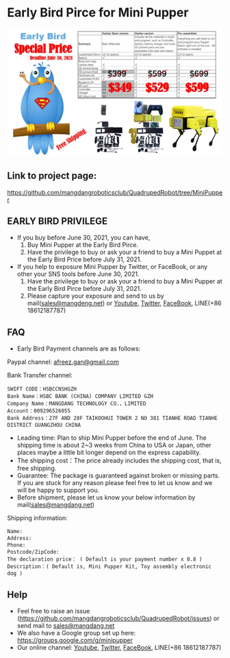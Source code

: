 # Early Bird Pirce for Mini Pupper
![Early Bird Pirce](StanfordQuadruped/imgs/EarlyBirdPirce.jpg)


## Link to project page: 
https://github.com/mangdangroboticsclub/QuadrupedRobot/tree/MiniPupper

## EARLY BIRD PRIVILEGE
- If you buy before June 30, 2021, you can have,
  1. Buy Mini Pupper at the Early Bird Pirce.
  2. Have the privilege to buy or ask your a friend to buy a Mini Puppet at the Early Bird Price before July 31, 2021.
- If you help to exposure Mini Pupper by Twitter, or FaceBook, or any other your SNS tools before June 30, 2021.
  1. Have the privilege to buy or ask your a friend to buy a Mini Pupper at the Early Bird Pirce before July 31, 2021.
  2. Please capture your exposure and send to us by mail(sales@mangdeng.net) or [Youtube](https://www.youtube.com/channel/UCqHWYGXmnoO7VWHmENje3ug/featured), [Twitter](https://twitter.com/LeggedRobot), [FaceBook](https://www.facebook.com/afreez.gan/), LINE(+86 18612187787)
  
## FAQ
- Early Bird Payment channels are as follows:

Paypal channel:  afreez.gan@gmail.com

Bank Transfer channel: 

	SWIFT CODE：HSBCCNSHGZH
	Bank Name：HSBC BANK (CHINA) COMPANY LIMITED GZH
	Company Name：MANGDANG TECHNOLOGY CO.，LIMITED
	Account：009296526055
	Bank Address：27F AND 28F TAIKOOHUI TOWER 2 NO 381 TIANHE ROAD TIANHE DISTRICT GUANGZHOU CHINA

- Leading time: Plan to ship Mini Pupper before the end of June. The shipping time is about 2~3 weeks from China to USA or Japan, other places maybe a little bit longer depend on the express capability.
- The shipping cost：The price already includes the shipping cost, that is, free shipping.
- Guarantee: The package is guaranteed against broken or missing parts. If you are stuck for any reason please feel free to let us know and we will be happy to support you.
- Before shipment, please let us know your below information by mail(sales@mangdang.net) 

Shipping information: 

	Name: 	
	Address: 	
	Phone: 	
	Postcode/ZipCode:  	
	The declaration price： ( Default is your payment number x 0.8 )	
	Description：( Default is, Mini Pupper Kit, Toy assembly electronic dog )

## Help
- Feel free to raise an issue (https://github.com/mangdangroboticsclub/QuadrupedRobot/issues) or send mail to sales@mangdang.net
- We also have a Google group set up here: https://groups.google.com/g/minipupper
- Our online channel: [Youtube](https://www.youtube.com/channel/UCqHWYGXmnoO7VWHmENje3ug/featured), [Twitter](https://twitter.com/LeggedRobot), [FaceBook](https://www.facebook.com/afreez.gan/), LINE(+86 18612187787)
